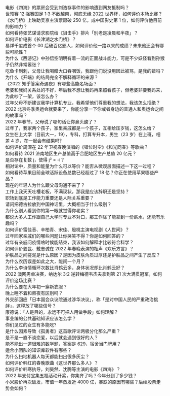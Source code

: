 电影《四海》的票房会受到刘浩存事件的影响遭到网友抵制吗？  
世预赛 12 强赛国足 1:3 不敌越南，彻底无缘 2022 世界杯，如何评价本场比赛？  
《水门桥》上映助吴京主演票房破 250 亿，成中国影史第 1 位，如何评价他目前的影响力？  
如何看待张艺谋请求影院给《狙击手》排片「别老是凌晨和半夜」？  
如何评价电影《长津湖之水门桥》？  
易烊千玺成首个 00 后破百亿影人，如何评价他一路以来的成绩？未来他还会有哪些可能性？  
为什么《西游记》中孙悟空明明有着一流的正面战斗能力，可是不少妖怪看到孙猴子仍然非常嚣张？  
吃鱼卡到刺，父母让我喝醋大口吞咽饭，我跟他们说没用因此被骂，是我的错吗？  
为什么《开端》的结局完全不解释循环的来源？  
《2022 知乎答案奇遇夜》有哪些高能名场面？  
老婆和我妈关系处的不好，年后我不想让我妈再来照看孩子，但老婆非要我妈来，为此吵了一架，该怎么办？  
过年父母不断建议我学计算机专业，我希望他们尊重我的想法，我该怎么拒绝？  
2022 北京冬季奥运会就要来了，你能分享一下你或者身边的普通人和奥运会之间的故事吗？  
2022 年春节，父母说了哪句话让你鼻头酸了？  
过年了，我家两个孩子，家里亲戚都是一个孩子，互相给压岁钱，这怎么给？  
女生在上大学（目前大一，19），专科，打算专升本，男生（23 岁）在上班，相差 4 岁，在一起会有结果吗?  
如何评价周深在 22 年卫视春晚演唱的《错位时空》《和光同春》等歌曲？  
如何看待 2021 济南地区生产总值高于合肥地区生产总值 20 亿元？  
是否存在复数 j，使得 j² = -i？  
相对论中，质量和能量为什么可以等价？能否从微观层面描述一下这一过程？  
如何看待苹果目前全球活跃设备总数已经超过了 18 亿？你正在使用苹果哪些产品？  
现在的年轻人为什么跟父母沟通不来了？  
工作上我天天吐槽老板，不满现状，那我是应该辞职还是坚持？  
职场到底是工作能力重要还是人际关系重要？  
请问把德古拉放到中国神话里，大概相当于什么级别？  
为什么别人看到你的第一眼就觉得你老实？  
都说大多人工作跟自己大学时专业不对口，那工作除了能拿到一份薪水，还能有乐趣吗？  
如何评价雷佳音、辛柏青、宋佳、殷桃主演电视剧《人世间》？  
过年回家亲戚们的哪些问题让你哭笑不得？你是如何回答的？  
过年有亲戚问疫情啥时候能结束，我该如何解释才比较符合科学？  
如何评价姜昆、戴志诚在 2022 年春晚表演的相声《欢乐方言》？  
护肤品之间搓泥是什么原因？是因为皮肤角质过厚还是护肤品之间产生了反应？  
为什么农历误差如此之大，能闰一个月？  
为什么李诗情循环次数比肖鹤云多，身体状况却比肖鹤云好？  
2022 澳网男单决赛，纳达尔 3:2 逆转梅德韦杰夫拿到第 21 次大满贯冠军，如何评价这场比赛？  
为什么要在大年初一穿新衣服？  
晚上睡不着和熬夜有区别吗？  
外交部回应「日本国会众议院通过涉华决议」，称「是对中国人民的严重政治挑衅」，这释放了哪些信号？  
康德说：「人是目的，永远不可把人用做手段」如何理解？  
事业编的公共基础知识应该怎么学？  
你们见过的女生有多能吃?  
是什么因素导致《孤勇者》这首歌评论两极分化那么严重？  
是不是一直不谈恋爱，以后就会遇到很好的人？  
能不能出一道很难的数学题，答案是 629，宿舍当门牌用？  
适合小团队的知识库软件有哪些？  
为什么扫地机器人每天都能扫出很多灰尘？  
如何评价韩红的春晚歌曲《这世界那么多人》？  
如何评价韩寒执导，刘昊然、沈腾等主演的电影《四海》？  
2022 年支付宝集五福活动开奖，你集齐了吗？今年分到了多少钱？  
小米股价再次破发，市值一年蒸发近 4000 亿，暴跌的原因有哪些？后续股票走势会如何？  
